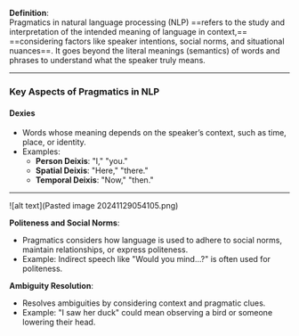 

**Definition**:  
Pragmatics in natural language processing (NLP) ==refers to the study and interpretation of the intended meaning of language in context,== ==considering factors like speaker intentions, social norms, and situational nuances==. It goes beyond the literal meanings (semantics) of words and phrases to understand what the speaker truly means.

---

### **Key Aspects of Pragmatics in NLP**
#### Dexies

- Words whose meaning depends on the speaker’s context, such as time, place, or identity.
- Examples:
    - **Person Deixis**: "I," "you."
    - **Spatial Deixis**: "Here," "there."
    - **Temporal Deixis**: "Now," "then."

---

![alt text](Pasted image 20241129054105.png)

**Politeness and Social Norms**:

- Pragmatics considers how language is used to adhere to social norms, maintain relationships, or express politeness.
- Example: Indirect speech like "Would you mind...?" is often used for politeness.


**Ambiguity Resolution**:

- Resolves ambiguities by considering context and pragmatic clues.
- Example: "I saw her duck" could mean observing a bird or someone lowering their head.